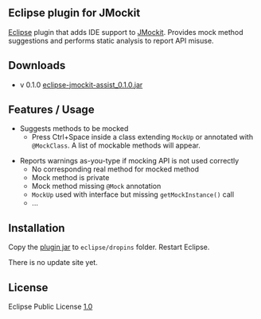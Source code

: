 Eclipse plugin for JMockit
--
[Eclipse](http://www.eclipse.org) plugin that adds IDE support to [JMockit](https://code.google.com/p/jmockit/). Provides mock method suggestions and performs static analysis to report API misuse.

Downloads
--
- v 0.1.0 [eclipse-jmockit-assist_0.1.0.jar](https://github.com/downloads/ajermakovics/eclipse-jmockit-assist/eclipse-jmockit-assist_0.1.0.jar)

Features / Usage
--
* Suggests methods to be mocked
	* Press Ctrl+Space inside a class extending `MockUp` or annotated with `@MockClass`. A list of mockable methods will appear.


- Reports warnings as-you-type if mocking API is not used correctly
	* No corresponding real method for mocked method
	* Mock method is private
	* Mock method missing `@Mock` annotation 
	* `MockUp` used with interface but missing `getMockInstance()` call
	* ...

Installation
--
Copy the [plugin jar](https://github.com/downloads/ajermakovics/eclipse-jmockit-assist/eclipse-jmockit-assist_0.1.0.jar) to `eclipse/dropins` folder. Restart Eclipse.

There is no update site yet.

License
--
Eclipse Public License [1.0](http://www.eclipse.org/legal/epl-v10.html)

